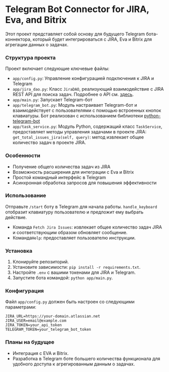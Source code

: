 # Telegram Bot Connector for JIRA, Eva, and Bitrix

Этот проект представляет собой основу для будущего Telegram бота-коннектора, который будет интегрироваться с JIRA, Eva и Bitrix для агрегации данных о задачах. 

### Структура проекта
Проект включает следующие ключевые файлы:

- `app/config.py`: Управление конфигурацией подключения к JIRA и Telegram
- `app/jira_dao.py`: Класс `JiraDAO`, реализующий взаимодействие с JIRA REST API для поиска задач. Подробнее о API см. [здесь](https://developer.atlassian.com/cloud/jira/platform/rest/v3/api-group-issue-search#api-rest-api-3-search-get).
- `app/main.py`: Запускает Telegram-бот 
- `app/telegram_bot.py`: Модуль настраивает Telegram-бот и  взаимодействует с пользователями с помощью встроенных кнопок клавиатуры. Бот реализован с использованием библиотеки [python-telegram-bot](https://github.com/python-telegram-bot/python-telegram-bot.git)
- `app/task_service.py`: Модуль Python, содержащий класс `TaskService`,  предоставляет методы управления задачами в проекте JIRA:
  `get_total_issues_jira(self, query)`: метод извлекает общее количество задач в проекте JIRA.


### Особенности
- Получение общего количества задач из JIRA
- Возможность расширения для интеграции с Eva и Bitrix
- Простой командный интерфейс в Telegram
- Асинхронная обработка запросов для повышения эффективности

### Использование
Отправьте `/start` боту в Telegram для начала работы. `handle_keyboard` отобразит клавиатуру пользователю и предложит ему выбрать действие.
- Команда `Fetch Jira Issues`: извлекает общее количество задач JIRA и соответствующим образом обновляет сообщение.
- Команда`Help`: предоставляет пользователю инструкции. 

### Установка
1. Клонируйте репозиторий. 
2. Установите зависимости: `pip install -r requirements.txt`. 
3. Настройте `.env` с вашими токенами для JIRA и Telegram. 
4. Запустите бота командой: `python app/main.py`.

### Конфигурация
 Файл `app/config.py` должен быть настроен со следующими параметрами:  
 
```plaintext
JIRA_URL=https://your-domain.atlassian.net 
JIRA_USER=email@example.com 
JIRA_TOKEN=your_api_token 
TELEGRAM_TOKEN=your_telegram_bot_token
```


### Планы на будущее
- Интеграция с EVA и Bitrix.
- Разработка в Telegram боте большего количества функционала для удобного доступа к агрегированным данным о задачах.

